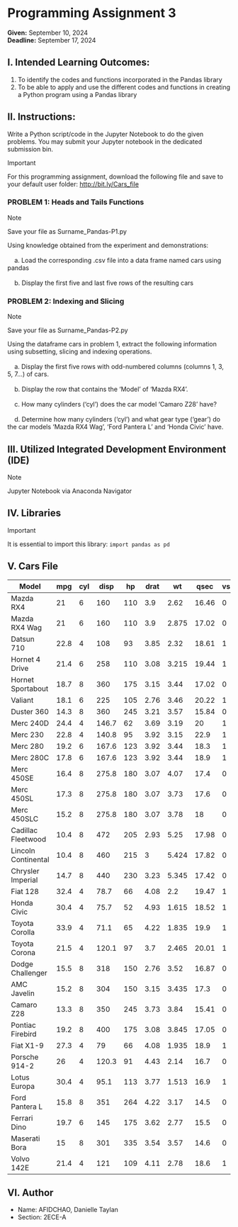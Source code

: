 # Programming Assignment 3

<b>Given:</b> September 10, 2024
<br/><b>Deadline:</b> September 17, 2024

## I. Intended Learning Outcomes:
  1. To identify the codes and functions incorporated in the Pandas library
  2. To be able to apply and use the different codes and functions in creating a Python program using a Pandas library

## II. Instructions:
  Write a Python script/code in the Jupyter Notebook to do the given problems. You may submit your Jupyter notebook in the dedicated submission bin. <br/>
  > [!IMPORTANT]
  > For this programming assignment, download the following file and save to your default user folder: http://bit.ly/Cars_file

### PROBLEM 1: Heads and Tails Functions
  > [!NOTE]
  > Save your file as Surname_Pandas-P1.py
 
  Using knowledge obtained from the experiment and demonstrations:<br/><br/>
    &nbsp;&nbsp;&nbsp;&nbsp;a. Load the corresponding .csv file into a data frame named cars using pandas <br/><br/>
    &nbsp;&nbsp;&nbsp;&nbsp;b. Display the first five and last five rows of the resulting cars

### PROBLEM 2: Indexing and Slicing
  > [!NOTE]
  > Save your file as Surname_Pandas-P2.py
  
  Using the dataframe cars in problem 1, extract the following information using subsetting, slicing and indexing operations.<br/><br/>
   &nbsp;&nbsp;&nbsp;&nbsp;a. Display the first five rows with odd-numbered columns (columns 1, 3, 5, 7...) of cars.<br/><br/>
   &nbsp;&nbsp;&nbsp;&nbsp;b. Display the row that contains the ‘Model’ of ‘Mazda RX4’.<br/><br/>
   &nbsp;&nbsp;&nbsp;&nbsp;c. How many cylinders (‘cyl’) does the car model ‘Camaro Z28’ have?<br/><br/>
   &nbsp;&nbsp;&nbsp;&nbsp;d. Determine how many cylinders (‘cyl’) and what gear type (‘gear’) do the car models ‘Mazda RX4 Wag’, ‘Ford Pantera L’ and ‘Honda Civic’ have.

## III. Utilized Integrated Development Environment (IDE)
  > [!NOTE]
  > Jupyter Notebook via Anaconda Navigator

## IV. Libraries
  > [!IMPORTANT]
  > It is essential to import this library:
  > ``` import pandas as pd ```

## V. Cars File
| Model               | mpg  | cyl | disp  | hp  | drat | wt    | qsec  | vs | am | gear | carb |
| ------------------- | ---- | --- | ----- | --- | ---- | ----- | ----- | -- | -- | ---- | ---- |
| Mazda RX4           | 21   | 6   | 160   | 110 | 3.9  | 2.62  | 16.46 | 0  | 1  | 4    | 4    |
| Mazda RX4 Wag       | 21   | 6   | 160   | 110 | 3.9  | 2.875 | 17.02 | 0  | 1  | 4    | 4    |
| Datsun 710          | 22.8 | 4   | 108   | 93  | 3.85 | 2.32  | 18.61 | 1  | 1  | 4    | 1    |
| Hornet 4 Drive      | 21.4 | 6   | 258   | 110 | 3.08 | 3.215 | 19.44 | 1  | 0  | 3    | 1    |
| Hornet Sportabout   | 18.7 | 8   | 360   | 175 | 3.15 | 3.44  | 17.02 | 0  | 0  | 3    | 2    |
| Valiant             | 18.1 | 6   | 225   | 105 | 2.76 | 3.46  | 20.22 | 1  | 0  | 3    | 1    |
| Duster 360          | 14.3 | 8   | 360   | 245 | 3.21 | 3.57  | 15.84 | 0  | 0  | 3    | 4    |
| Merc 240D           | 24.4 | 4   | 146.7 | 62  | 3.69 | 3.19  | 20    | 1  | 0  | 4    | 2    |
| Merc 230            | 22.8 | 4   | 140.8 | 95  | 3.92 | 3.15  | 22.9  | 1  | 0  | 4    | 2    |
| Merc 280            | 19.2 | 6   | 167.6 | 123 | 3.92 | 3.44  | 18.3  | 1  | 0  | 4    | 4    |
| Merc 280C           | 17.8 | 6   | 167.6 | 123 | 3.92 | 3.44  | 18.9  | 1  | 0  | 4    | 4    |
| Merc 450SE          | 16.4 | 8   | 275.8 | 180 | 3.07 | 4.07  | 17.4  | 0  | 0  | 3    | 3    |
| Merc 450SL          | 17.3 | 8   | 275.8 | 180 | 3.07 | 3.73  | 17.6  | 0  | 0  | 3    | 3    |
| Merc 450SLC         | 15.2 | 8   | 275.8 | 180 | 3.07 | 3.78  | 18    | 0  | 0  | 3    | 3    |
| Cadillac Fleetwood  | 10.4 | 8   | 472   | 205 | 2.93 | 5.25  | 17.98 | 0  | 0  | 3    | 4    |
| Lincoln Continental | 10.4 | 8   | 460   | 215 | 3    | 5.424 | 17.82 | 0  | 0  | 3    | 4    |
| Chrysler Imperial   | 14.7 | 8   | 440   | 230 | 3.23 | 5.345 | 17.42 | 0  | 0  | 3    | 4    |
| Fiat 128            | 32.4 | 4   | 78.7  | 66  | 4.08 | 2.2   | 19.47 | 1  | 1  | 4    | 1    |
| Honda Civic         | 30.4 | 4   | 75.7  | 52  | 4.93 | 1.615 | 18.52 | 1  | 1  | 4    | 2    |
| Toyota Corolla      | 33.9 | 4   | 71.1  | 65  | 4.22 | 1.835 | 19.9  | 1  | 1  | 4    | 1    |
| Toyota Corona       | 21.5 | 4   | 120.1 | 97  | 3.7  | 2.465 | 20.01 | 1  | 0  | 3    | 1    |
| Dodge Challenger    | 15.5 | 8   | 318   | 150 | 2.76 | 3.52  | 16.87 | 0  | 0  | 3    | 2    |
| AMC Javelin         | 15.2 | 8   | 304   | 150 | 3.15 | 3.435 | 17.3  | 0  | 0  | 3    | 2    |
| Camaro Z28          | 13.3 | 8   | 350   | 245 | 3.73 | 3.84  | 15.41 | 0  | 0  | 3    | 4    |
| Pontiac Firebird    | 19.2 | 8   | 400   | 175 | 3.08 | 3.845 | 17.05 | 0  | 0  | 3    | 2    |
| Fiat X1-9           | 27.3 | 4   | 79    | 66  | 4.08 | 1.935 | 18.9  | 1  | 1  | 4    | 1    |
| Porsche 914-2       | 26   | 4   | 120.3 | 91  | 4.43 | 2.14  | 16.7  | 0  | 1  | 5    | 2    |
| Lotus Europa        | 30.4 | 4   | 95.1  | 113 | 3.77 | 1.513 | 16.9  | 1  | 1  | 5    | 2    |
| Ford Pantera L      | 15.8 | 8   | 351   | 264 | 4.22 | 3.17  | 14.5  | 0  | 1  | 5    | 4    |
| Ferrari Dino        | 19.7 | 6   | 145   | 175 | 3.62 | 2.77  | 15.5  | 0  | 1  | 5    | 6    |
| Maserati Bora       | 15   | 8   | 301   | 335 | 3.54 | 3.57  | 14.6  | 0  | 1  | 5    | 8    |
| Volvo 142E          | 21.4 | 4   | 121   | 109 | 4.11 | 2.78  | 18.6  | 1  | 1  | 4    | 2    |

## VI. Author
  * Name: AFIDCHAO, Danielle Taylan<br/>
  * Section: 2ECE-A
